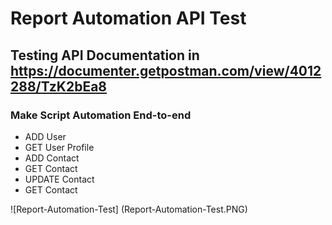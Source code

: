 # Report Automation API Test

## Testing API Documentation in https://documenter.getpostman.com/view/4012288/TzK2bEa8

### Make Script Automation End-to-end
- ADD User
- GET User Profile
- ADD Contact
- GET Contact
- UPDATE Contact
- GET Contact

![Report-Automation-Test] (Report-Automation-Test.PNG)
